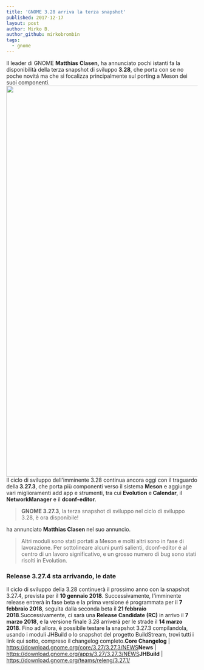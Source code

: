 ```yaml
---
title: 'GNOME 3.28 arriva la terza snapshot'
published: 2017-12-17
layout: post
author: Mirko B.
author_github: mirkobrombin
tags:
  - gnome
---
```

Il leader di GNOME <strong>Matthias</strong> <strong>Clasen,</strong> ha annunciato pochi istanti fa la disponibilità della terza snapshot di sviluppo<strong> 3.28</strong>, che porta con se no poche novitá ma che si focalizza principalmente sul porting a Meson dei suoi componenti.<img class="aligncenter size-full wp-image-3310 size-full wp-image-269" src="https://linuxhub.it/wordpress/wp-content/uploads/2017/12/featured-image%402x-1.png" alt="" width="1915" height="1030" />Il ciclo di sviluppo dell'imminente 3.28 continua ancora oggi con il traguardo della<strong> 3.27.3</strong>, che porta più componenti verso il sistema <strong>Meson</strong> e aggiunge vari miglioramenti add app e strumenti, tra cui <strong>Evolution</strong> e<strong> Calendar</strong>, il <strong>NetworkManager</strong> e il <strong>dconf-editor</strong>.<blockquote><strong>GNOME 3.27.3</strong>, la terza snapshot di sviluppo nel ciclo di sviluppo 3.28, è ora disponibile!</blockquote>ha annunciato <strong>Matthias Clasen </strong>nel suo annuncio.<blockquote>Altri moduli sono stati portati a Meson e molti altri sono in fase di lavorazione. Per sottolineare alcuni punti salienti, dconf-editor é al centro di un lavoro significativo, e un grosso numero di bug sono stati risolti in Evolution.</blockquote><h3>Release 3.27.4 sta arrivando, le date</h3>Il ciclo di sviluppo della 3.28 continuerà il prossimo anno con la snapshot 3.27.4, prevista per il <strong>10 gennaio 2018</strong>. Successivamente, l'imminente release entrerà in fase beta e la prima versione é programmata per il <strong>7 febbraio 2018</strong>, seguita dalla seconda beta il <strong>21 febbraio 2018</strong>.Successivamente, ci sarà una <strong>Release Candidate (RC)</strong> in arrivo il <strong>7 marzo 2018</strong>, e la versione finale 3.28 arriverá per le strade il <strong>14 marzo 2018</strong>. Fino ad allora, è possibile testare la snapshot 3.27.3 compilandola, usando i moduli JHBuild o lo snapshot del progetto BuildStream, trovi tutti i link qui sotto, compreso il changelog completo.<strong>Core Changelog</strong> | <a href="https://download.gnome.org/core/3.27/3.27.3/NEWS">https://download.gnome.org/core/3.27/3.27.3/NEWS</a><strong>News</strong> | <a href="https://download.gnome.org/apps/3.27/3.27.3/NEWS">https://download.gnome.org/apps/3.27/3.27.3/NEWS</a><strong>JHBuild</strong> |<a href="https://download.gnome.org/teams/releng/3.27.1/"> https://download.gnome.org/teams/releng/3.27.1/</a>